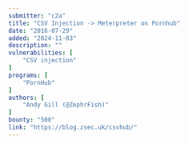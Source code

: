 ```yaml
---
submitter: "c2a"
title: "CSV Injection -> Meterpreter on Pornhub"
date: "2016-07-29"
added: "2024-11-03"
description: ""
vulnerabilities: [
    "CSV injection"
]
programs: [
    "PornHub"
]
authors: [
    "Andy Gill (@ZephrFish)"
]
bounty: "500"
link: "https://blog.zsec.uk/csvhub/"
---
```




